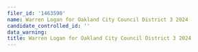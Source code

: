 ```yaml
---
filer_id: '1463590'
name: Warren Logan for Oakland City Council District 3 2024
candidate_controlled_id: ''
data_warning:
title: Warren Logan for Oakland City Council District 3 2024
---
```


